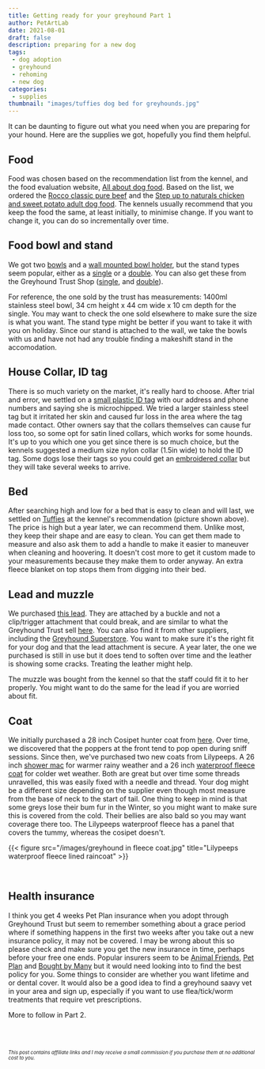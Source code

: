 ```yaml
---
title: Getting ready for your greyhound Part 1
author: PetArtLab
date: 2021-08-01
draft: false
description: preparing for a new dog
tags:
 - dog adoption
 - greyhound
 - rehoming
 - new dog
categories:
 - supplies
thumbnail: "images/tuffies dog bed for greyhounds.jpg"
---
```

 
It can be daunting to figure out what you need when you are preparing for your hound. Here are the supplies we got, hopefully you find them helpful. 
 
## **Food** ##
Food was chosen based on the recommendation list from the kennel, and the food evaluation website, [All about dog food](https://www.allaboutdogfood.co.uk/). Based on the list, we ordered the [Rocco classic pure beef](https://www.zooplus.co.uk/shop/dogs/wet_dog_food/rocco/rocco_classic/1005046) and the [Step up to naturals chicken and sweet potato adult dog food](https://www.petsathome.com/shop/en/pets/step-up-to-naturals-chicken-and-sweet-potato-grain-free-adult-dog-food-14kg-7128739p--1). The kennels usually recommend that you keep the food the same, at least initially, to minimise change. If you want to change it, you can do so incrementally over time.
 
## **Food bowl and stand** ##
We got two [bowls](https://www.amazon.co.uk/gp/product/B0029S5Q8W/ref=as_li_tl?ie=UTF8&amp;tag=petartlab-21&amp;camp=1634&amp;creative=6738&amp;linkCode=as2&amp;creativeASIN=B0029S5Q8W&amp;linkId=e16a66b06c76e6615d5690cefa51d50e&_encoding=UTF8&tag=petartlab07-21&linkCode=ur2&linkId=68eb4c2ea864fa5f1d60108e8fca9263&camp=1634&creative=6738) and a [wall mounted bowl holder](https://www.bigpaws.co/products/wall-mounted-dog-bowls), but the stand types seem popular, either as a [single](https://www.amazon.co.uk/gp/product/B0088IOXEK/ref=as_li_tl?ie=UTF8&amp;tag=petartlab-21&amp;camp=1634&amp;creative=6738&amp;linkCode=as2&amp;creativeASIN=B0088IOXEK&amp;linkId=cfec26d869e30c34750377ed4113aeea&_encoding=UTF8&tag=petartlab07-21&linkCode=ur2&linkId=80971ca4b5790cc413f7e3a20f6e7437&camp=1634&creative=6738) or a [double](https://www.amazon.co.uk/gp/product/B0088IQBOU/ref=as_li_tl?ie=UTF8&amp;tag=petartlab-21&amp;camp=1634&amp;creative=6738&amp;linkCode=as2&amp;creativeASIN=B0088IQBOU&amp;linkId=383535a674b4d15aeb8387b40ed7f504&_encoding=UTF8&tag=petartlab07-21&linkCode=ur2&linkId=2096f75fb340aa935450f8629bb4d9f9&camp=1634&creative=6738). You can also get these from the Greyhound Trust Shop ([single](https://greyhoundtruststore.com/collections/pet-greyhound-feed/products/1-bowl-raissed-feeder), and [double](https://greyhoundtruststore.com/collections/pet-greyhound-feed/products/2-bowl-raissed-feeder.)).
 
For reference, the one sold by the trust has measurements: 1400ml stainless steel bowl, 34 cm height x 44 cm wide x 10 cm depth for the single. You may want to check the one sold elsewhere to make sure the size is what you want. The stand type might be better if you want to take it with you on holiday. Since our stand is attached to the wall, we take the bowls with us and have not had any trouble finding a makeshift stand in the accomodation. 
 
## **House Collar, ID tag** ##
There is so much variety on the market, it's really hard to choose. After trial and error, we settled on a [small plastic ID tag](https://www.amazon.co.uk/gp/product/B00I7B7DXQ/ref=as_li_tl?ie=UTF8&amp;tag=petartlab-21&amp;camp=1634&amp;creative=6738&amp;linkCode=as2&amp;creativeASIN=B00I7B7DXQ&amp;linkId=c1158d666b3114602a9304d364e08846&_encoding=UTF8&tag=petartlab07-21&linkCode=ur2&linkId=32c0f51c52f827ea485f0970743d17ec&camp=1634&creative=6738) with our address and phone numbers and saying she is microchipped. We tried a larger stainless steel tag but it irritated her skin and caused fur loss in the area where the tag made contact. Other owners say that the collars themselves can cause fur loss too, so some opt for satin lined collars, which works for some hounds. It's up to you which one you get since there is so much choice, but the kennels suggested a medium size nylon collar (1.5in wide) to hold the ID tag. Some dogs lose their tags so you could get an [embroidered collar](https://www.custompetcollars.co.uk/) but they will take several weeks to arrive.

## **Bed** ##
After searching high and low for a bed that is easy to clean and will last, we settled on [Tuffies](https://www.tuffies.co.uk/browse/c-Dog-Mattress-beds-and-covers-6) at the kennel's recommendation (picture shown above). The price is high but a year later, we can recommend them. Unlike most, they keep their shape and are easy to clean. You can get them made to measure and also ask them to add a handle to make it easier to maneuver when cleaning and hoovering. It doesn't cost more to get it custom made to your measurements because they make them to order anyway. An extra fleece blanket on top stops them from digging into their bed. 

## **Lead and muzzle** ##
We purchased [this lead](https://www.ebay.co.uk/itm/124196094666?hash=item1ceaaa02ca:g:N3wAAOSww9xZBftn).
They are attached by a buckle and not a clip/trigger attachment that could break, and are similar to what the Greyhound Trust sell [here](https://greyhoundtruststore.com/collections/collars-leads-harnesses/products/utility-leather-collar-and-lead-set). You can also find it from other suppliers, including the [Greyhound Superstore](https://www.greyhoundsuperstore.co.uk/product-category/collars-leads/?c=04007ae3e449). You want to make sure it's the right fit for your dog and that the lead attachment is secure. A year later, the one we purchased is still in use but it does tend to soften over time and the leather is showing some cracks. Treating the leather might help.

The muzzle was bought from the kennel so that the staff could fit it to her properly. You might want to do the same for the lead if you are worried about fit.
 
## **Coat** ##
We initially purchased a 28 inch Cosipet hunter coat from [here](https://www.hyperdrug.co.uk/cosipet-greyhound-hunter-dog-coat-green/productinfo/GREYHUNTER). Over time, we discovered that the poppers at the front tend to pop open during sniff sessions. Since then, we've purchased two new coats from Lilypeeps. A 26 inch [shower mac](https://lilypeeps.co.uk/product/greyhound-shower-mac-with-hood/) for warmer rainy weather and a 26 inch [waterproof fleece coat](https://lilypeeps.co.uk/product/greyhound-waterproof-raincoat-fleece-lined/) for colder wet weather. Both are great but over time some threads unravelled, this was easily fixed with a needle and thread. Your dog might be a different size depending on the supplier even though most measure from the base of neck to the start of tail. One thing to keep in mind is that some greys lose their bum fur in the Winter, so you might want to make sure this is covered from the cold. Their bellies are also bald so you may want coverage there too. The Lilypeeps waterproof fleece has a panel that covers the tummy, whereas the cosipet doesn't. 

{{< figure src="/images/greyhound in fleece coat.jpg" title="Lilypeeps waterproof fleece lined raincoat" >}}

<br>

## **Health insurance** ##
I think you get 4 weeks Pet Plan insurance when you adopt through Greyhound Trust but seem to remember something about a grace period where if something happens in the first two weeks after you take out a new insurance policy, it may not be covered. I may be wrong about this so please check and make sure you get the new insurance in time, perhaps before your free one ends. Popular insurers seem to be [Animal Friends](https://www.animalfriends.co.uk/), [Pet Plan](https://www.petplan.co.uk/) and [Bought by Many](https://www.boughtbymany.com/) but it would need looking into to find the best policy for you. Some things to consider are whether you want lifetime and or dental cover. It would also be a good idea to find a greyhound saavy vet in your area and sign up, especially if you want to use flea/tick/worm treatments that require vet prescriptions.

More to follow in Part 2.
<br>


<br>


<br>



<sub><sup>_This post contains affiliate links and I may receive a small commission if you purchase them at no additional cost to you._</sup></sub>